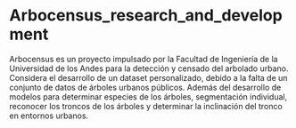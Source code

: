 # Arbocensus_research_and_development
Arbocensus es un proyecto impulsado por la Facultad de Ingeniería de la Universidad de los Andes para la detección y censado del arbolado urbano. Considera el desarrollo de un dataset personalizado, debido a la falta de un conjunto de datos de árboles urbanos públicos. Además del desarrollo de modelos para determinar especies de los árboles, segmentación individual, reconocer los troncos de los árboles y determinar la inclinación del tronco en entornos urbanos.
